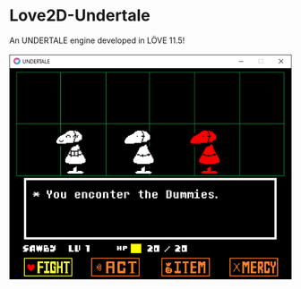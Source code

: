 # Love2D-Undertale
An UNDERTALE engine developed in LÖVE 11.5!</br></br>![A screenshot of the battle engine](./github/images/screenshot.png "Screenshot of the W.I.P battle engine.")